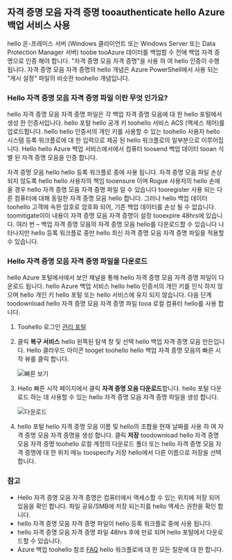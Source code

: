 ## <a name="using-vault-credentials-tooauthenticate-with-hello-azure-backup-service"></a>자격 증명 모음 자격 증명 tooauthenticate hello Azure 백업 서비스 사용
hello 온-프레미스 서버 (Windows 클라이언트 또는 Windows Server 또는 Data Protection Manager 서버) toobe tooAzure 데이터를 백업할 수 전에 백업 자격 증명으로 인증 해야 합니다. "자격 증명 모음 자격 증명"을 사용 하 여 hello 인증이 수행 됩니다. 자격 증명 모음 자격 증명의 hello 개념은 Azure PowerShell에서 사용 되는 "게시 설정" 파일의 비슷한 toohello 개념입니다.

### <a name="what-is-hello-vault-credential-file"></a>Hello 자격 증명 모음 자격 증명 파일 이란 무엇 인가요?
hello 자격 증명 모음 자격 증명 파일은 각 백업 자격 증명 모음에 대 한 hello 포털에서 생성 한 인증서입니다. hello 포털 hello 공개 키 toohello 서비스 ACS (액세스 제어)를 업로드합니다. hello hello 인증서의 개인 키를 사용할 수 있는 toohello 사용자 hello 시스템 등록 워크플로에 대 한 입력으로 제공 된 hello 워크플로의 일부분으로 이루어집니다. Hello hello Azure 백업 서비스에서에서 컴퓨터 toosend 백업 데이터 tooan 식별 된 자격 증명 모음을 인증 합니다.

자격 증명 모음 hello hello 등록 워크플로 중에 사용 됩니다. 자격 증명 모음 파일 손상 되지 않도록 hello hello 사용자의 책임 tooensure 이며 Rogue 사용자의 hello 손에 올 경우 hello 자격 증명 모음 자격 증명 파일 일 수 있습니다 tooregister 사용 되는 다른 컴퓨터에 대해 동일한 자격 증명 모음 hello 합니다. 그러나 hello 백업 데이터 toohello 고객에 속한 암호로 암호화 되어, 기존 백업 데이터를 손상 될 수 없습니다. toomitigate이이 내용이 자격 증명 모음 자격 증명이 설정 tooexpire 48hrs에 있습니다. 여러 번 – 백업 자격 증명 모음의 자격 증명 모음 hello를 다운로드할 수 있습니다 나타나지만 hello 등록 워크플로 중만 hello 최신 자격 증명 모음 자격 증명 파일을 적용할 수 있습니다.

### <a name="download-hello-vault-credential-file"></a>Hello 자격 증명 모음 자격 증명 파일을 다운로드
hello Azure 포털에서에서 보안 채널을 통해 hello 자격 증명 모음 자격 증명 파일이 다운로드 됩니다. hello Azure 백업 서비스 hello hello 인증서의 개인 키를 인식 하지 않으며 hello 개인 키 hello 포털 또는 hello 서비스에 유지 되지 않습니다. 다음 단계 toodownload hello 자격 증명 모음 자격 증명 파일 tooa 로컬 컴퓨터 hello를 사용 합니다.

1. Toohello 로그인 [관리 포털](https://manage.windowsazure.com/)
2. 클릭 **복구 서비스** hello 왼쪽된 탐색 창 및 선택 hello 백업 자격 증명 모음 만든입니다. Hello 클라우드 아이콘 tooget toohello hello 백업 자격 증명 모음의 빠른 시작 뷰를 클릭 합니다.
   
   ![빠른 보기](./media/backup-download-credentials/quickview.png)
3. Hello 빠른 시작 페이지에서 클릭 **자격 증명 모음 다운로드**합니다. hello 포털 다운로드 하는 데 사용할 수 있는 hello 자격 증명 모음 자격 증명 파일을 생성 합니다.
   
   ![다운로드](./media/backup-download-credentials/downloadvc.png)
4. hello 포털 hello 자격 증명 모음 이름 및 hello의 조합을 현재 날짜를 사용 하 여 자격 증명 모음 자격 증명을 생성 합니다. 클릭 **저장** toodownload hello 자격 증명 모음 자격 증명 toohello 로컬 계정의 다운로드 폴더 또는 hello 자격 증명 모음 자격 증명에 대 한 위치 메뉴 toospecify 저장 hello에서 다른 이름으로 저장을 선택 합니다.

### <a name="note"></a>참고
* Hello 자격 증명 모음 자격 증명은 컴퓨터에서 액세스할 수 있는 위치에 저장 되어 있음을 확인 합니다. 파일 공유/SMB에 저장 되는지를 hello 액세스 권한을 확인 합니다.
* hello 자격 증명 모음 자격 증명 파일이 hello 등록 워크플로 중에 사용 됩니다.
* hello 자격 증명 모음 자격 증명 파일 48hrs 후에 만료 되며 hello 포털에서 다운로드할 수 있습니다.
* Azure 백업 toohello 참조 [FAQ](../articles/backup/backup-azure-backup-faq.md) hello 워크플로에 대 한 모든 질문에 대 한 합니다.

